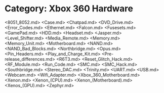 # Category: Xbox 360 Hardware

<8051_8052.md>
<Case.md>
<Chatpad.md>
<DVD_Drive.md>
<Error_Codes.md>
<Ethernet.md>
<Falcon.md>
<Fusesets.md>
<GamePad.md>
<HDD.md>
<Headset.md>
<Jasper.md>
<Level_Shifter.md>
<Media_Remote.md>
<Memory.md>
<Memory_Unit.md>
<Motherboard.md>
<NAND.md>
<NAND_Bad_Blocks.md>
<Northbridge.md>
<Opus.md>
<Pin_Headers.md>
<Play_and_Charge_Kit.md>
<Pre-release_differences.md>
<R6T3.md>
<Reset_Glitch_Hack.md>
<RF_Module.md>
<Run_Code.md>
<SMC.md>
<SMC_Hack.md>
<Southbridge.md>
<Stereo_DAC.md>
<Trinity.md>
<UART.md>
<USB.md>
<Webcam.md>
<Wifi_Adapter.md>
<Xbox_360_Motherboard.md>
<Xenon.md>
<Xenon_(CPU).md>
<Xenon_(Motherboard).md>
<Xenos_(GPU).md>
<Zephyr.md>